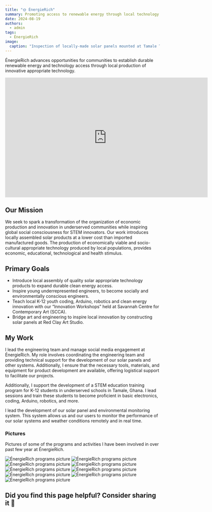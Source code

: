 ```yaml
---
title: "🌞 ÉnergieRich"
summary: Promoting access to renewable energy through local technology development and STEM education.
date: 2024-08-19
authors:
  - admin
tags:
  - ÉnergieRich
image:
  caption: "Inspection of locally-made solar panels mounted at Tamale Technical University"
---
```


ÉnergieRich advances opportunities for communities to establish durable renewable energy and technology access through local production of innovative appropriate technology.

<iframe width="660" height="390" src="https://www.youtube.com/embed/VPBSfWgTa9A?si=S0w4i1uODkSeSq9E" title="YouTube video player" frameborder="0" allow="accelerometer; autoplay; clipboard-write; encrypted-media; gyroscope; picture-in-picture; web-share" referrerpolicy="strict-origin-when-cross-origin" allowfullscreen></iframe>

## Our Mission

We seek to spark a transformation of the organization of economic production and innovation in underserved communities while inspiring global social consciousness for STEM innovators. Our work introduces locally assembled solar products at a lower cost than imported manufactured goods. The production of economically viable and socio-cultural appropriate technology produced by local populations, provides economic, educational, technological and health stimulus.

## Primary Goals

- Introduce local assembly of quality solar appropriate technology products to expand durable clean energy access.
- Inspire young underrepresented engineers, to become socially and environmentally conscious engineers.
- Teach local K-12 youth coding, Arduino, robotics and clean energy innovation with our “Innovation Workshops” held at Savannah Centre for Contemporary Art (SCCA).
- Bridge art and engineering to inspire local innovation by constructing solar panels at Red Clay Art Studio.

## My Work

I lead the engineering team and manage social media engagement at ÉnergieRich. My role involves coordinating the engineering team and providing technical support for the development of our solar panels and other systems. Additionally, I ensure that the necessary tools, materials, and equipment for product development are available, offering logistical support to facilitate our projects.

Additionally, I support the development of a STEM education training program for K-12 students in underserved schools in Tamale, Ghana. I lead sessions and train these students to become proficient in basic electronics, coding, Arduino, robotics, and more.

I lead the development of our solar panel and environmental monitoring system. This system allows us and our users to monitor the performance of our solar systems and weather conditions remotely and in real time.

### Pictures

Pictures of some of the programs and activities I have been involved in over past few year at ÉnergieRich.

![ÉnergieRich programs picture](/picture1.jpg)
![ÉnergieRich programs picture](/picture2.jpg)
![ÉnergieRich programs picture](/picture6.jpg)
![ÉnergieRich programs picture](/picture7.jpg)
![ÉnergieRich programs picture](/picture3.jpg)
![ÉnergieRich programs picture](/picture4.jpg)
![ÉnergieRich programs picture](/picture8.jpg)
![ÉnergieRich programs picture](/picture9.jpg)
![ÉnergieRich programs picture](/picture10.jpg)

## Did you find this page helpful? Consider sharing it 🙌
